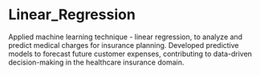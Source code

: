 # Linear_Regression
Applied machine learning technique - linear regression, to analyze and predict medical charges for insurance planning. Developed predictive models to forecast future customer expenses, contributing to data-driven decision-making in the healthcare insurance domain.
